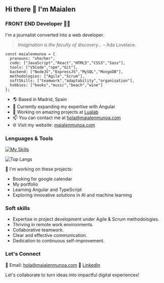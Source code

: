 ## Hi there 👋 I'm Maialen

### FRONT END Developer 👩‍💻

I'm a journalist converted into a web developer.

>*Imagination is the faculty of discovery...* – Ada Lovelace.

```
const maialenmunoa = {
  pronouns: "she/her",
  code: ["JavaScript","React","HTML5","CSS3","Sass"],
  tools: ["VSCode","npm","Git"],
  backend: ["NodeJS","ExpressJS","MySQL","MongoDB"],
  methodologies: ["Agile","Scrum"],
  softSkills: ["teamwork","adaptability","organisation"],
  hobbies: ["books","music","beach","wine"]
};
```

- 🌎 Based in Madrid, Spain
- 🚀 Currently expanding my expertise with Angular
- 🧪 Working on amazing projects at [Lualab](https://github.com/lualab-xyz)
- 📫 You can contact me at hola@maialenmunoa.com
- 🌐 Visit my website: [maialenmunoa.com](https://maialenmunoa.com)

### Lenguages & Tools

[![My Skills](https://skillicons.dev/icons?i=html,css,sass,js,react,git,github,npm,nodejs,nextjs,mysql,mongodb,express,postman,vscode&theme=light)](https://skillicons.dev)

![Top Langs](https://github-readme-stats.vercel.app/api/top-langs/?username=maialenmunoa&layout=compact)

🚀 I'm working on these projects:
- Booking for google calendar
- My portfolio
- Learning Angular and TypeScript
- Exploring innovative solutions in AI and machine learning

### Soft skills

- Expertise in project development under Agile & Scrum methodologies.
- Thriving in remote work environments.
- Collaborative teamwork.
- Clear and effective communication.
- Dedication to continuous self-improvement.

### Let's Connect
📧 Email: hola@maialenmunoa.com
🔗 [LinkedIn](https://www.linkedin.com/in/maialenmunoa/)

Let's collaborate to turn ideas into impactful digital experiences!
